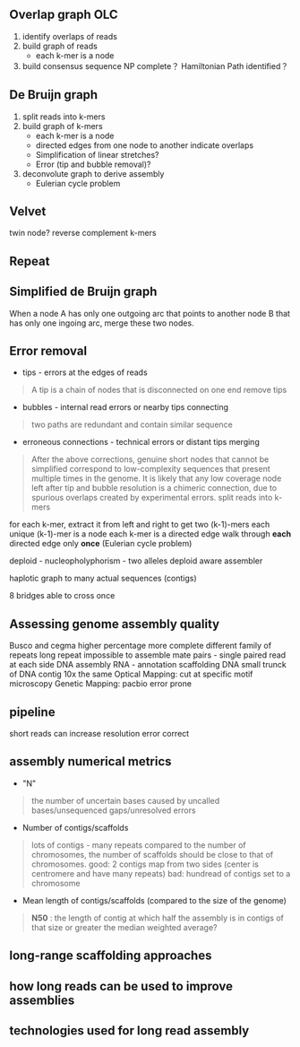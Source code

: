 ## Overlap graph OLC
1. identify overlaps of reads
2. build graph of reads
	* each k-mer is a node
3. build consensus sequence
NP complete？
Hamiltonian Path identified？
## De Bruijn graph
1. split reads into k-mers
2. build graph of k-mers
	* each k-mer is a node
	* directed edges from one node to another indicate overlaps
	* Simplification of linear stretches?
	* Error (tip and bubble removal)?
3. deconvolute graph to derive assembly
	* Eulerian cycle problem
## Velvet
twin node?
reverse complement k-mers
## Repeat

## Simplified de Bruijn graph
When a node A has only one outgoing arc that points to another node B that has only one ingoing arc, merge these two nodes.
## Error removal
* tips - errors at the edges of reads
> A tip is a chain of nodes that is disconnected on one end
> remove tips
* bubbles - internal read errors or nearby tips connecting
> two paths are redundant and contain similar sequence
* erroneous connections - technical errors or distant tips merging
> After the above corrections, genuine short nodes that cannot be simplified correspond to low-complexity sequences that present multiple times in the genome.
> It is likely that any low coverage node left after tip and bubble resolution is a chimeric connection, due to spurious overlaps created by experimental errors.
split reads into k-mers

for each k-mer, extract it from left and right to get two (k-1)-mers
each unique (k-1)-mer is a node
each k-mer is a directed edge 
walk through **each** directed edge only **once** (Eulerian cycle problem)




deploid - nucleopholyphorism - two alleles
deploid aware assembler

haplotic
graph to many actual sequences (contigs)

8 bridges able to cross once


## Assessing genome assembly quality



Busco and cegma higher percentage more complete
 different family of repeats 
 long repeat impossible to assemble
 mate pairs - single paired read at each side
 DNA assembly
 RNA - annotation
 scaffolding DNA
 small trunck of DNA 
 contig
 10x the same
 Optical Mapping: cut at specific motif microscopy
 Genetic Mapping:
 pacbio error prone

## pipeline

 short reads can increase resolution 
 error correct 

## assembly numerical metrics
* "N" 
> the number of uncertain bases
> caused by uncalled bases/unsequenced gaps/unresolved errors
* Number of contigs/scaffolds
> lots of contigs - many repeats
> compared to the number of chromosomes, the number of scaffolds should be close to that of chromosomes.
> good: 2 contigs map  from two sides (center is centromere and have many repeats)
> bad: hundread of contigs set to a chromosome
* Mean length of contigs/scaffolds (compared to the size of the genome)
> **N50** :  the length of contig at which half the assembly is in contigs of that size or greater
> the median weighted average?
> 
## long-range scaffolding approaches
## how long reads can be used to improve assemblies
## technologies used for long read assembly
<!--stackedit_data:
eyJoaXN0b3J5IjpbMTQ5NjcxMjA3Miw4MjY2NzY3NzYsNDcxNz
c4NDUyLDE3OTIxOTkwMzEsLTE3NjQ1NzQ1NjcsNjA5MzUzOTQs
LTIyMjE2NzEwNCwxNzEwOTUzNDE4LDEzOTc5MDc1MTIsLTE1Mz
gyNTAxOTIsLTE0MTUzMjA1OTYsLTE4MDYyOTY2MjUsMjAxMjcy
Nzc3MSwtMTkxMDA1MjI5MSwtMTE5Nzc2MDA0LC01NzU5NDM0OD
csLTEyNDU5ODE5MTEsLTU3ODQyNjcxMSw1MzY4NTE5MDUsNDM4
NzMxMjA5XX0=
-->